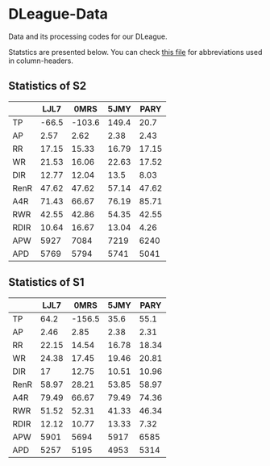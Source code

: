 # DLeague-Data

Data and its processing codes for our DLeague.

Statstics are presented below. You can check [this file](./docs/abbr_reference.md) for abbreviations used in column-headers.

## Statistics of S2

|      |    LJL7 |    0MRS |    5JMY |    PARY |
|------|---------|---------|---------|---------|
| TP   |  -66.5  | -103.6  |  149.4  |   20.7  |
| AP   |    2.57 |    2.62 |    2.38 |    2.43 |
| RR   |   17.15 |   15.33 |   16.79 |   17.15 |
| WR   |   21.53 |   16.06 |   22.63 |   17.52 |
| DIR  |   12.77 |   12.04 |   13.5  |    8.03 |
| RenR |   47.62 |   47.62 |   57.14 |   47.62 |
| A4R  |   71.43 |   66.67 |   76.19 |   85.71 |
| RWR  |   42.55 |   42.86 |   54.35 |   42.55 |
| RDIR |   10.64 |   16.67 |   13.04 |    4.26 |
| APW  | 5927    | 7084    | 7219    | 6240    |
| APD  | 5769    | 5794    | 5741    | 5041    |

## Statistics of S1

|      |    LJL7 |    0MRS |    5JMY |    PARY |
|------|---------|---------|---------|---------|
| TP   |   64.2  | -156.5  |   35.6  |   55.1  |
| AP   |    2.46 |    2.85 |    2.38 |    2.31 |
| RR   |   22.15 |   14.54 |   16.78 |   18.34 |
| WR   |   24.38 |   17.45 |   19.46 |   20.81 |
| DIR  |   17    |   12.75 |   10.51 |   10.96 |
| RenR |   58.97 |   28.21 |   53.85 |   58.97 |
| A4R  |   79.49 |   66.67 |   79.49 |   74.36 |
| RWR  |   51.52 |   52.31 |   41.33 |   46.34 |
| RDIR |   12.12 |   10.77 |   13.33 |    7.32 |
| APW  | 5901    | 5694    | 5917    | 6585    |
| APD  | 5257    | 5195    | 4953    | 5314    |
